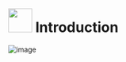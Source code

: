 #
# <img src="https://img.etimg.com/thumb/msid-53977463,width-650,height-488,imgsize-39195,,resizemode-75/.jpg" width="48" height="48"> **Introduction**

![image](https://media.tenor.com/b5XOCepSxyYAAAAd/facebook-down-fix-facebook.gif)
